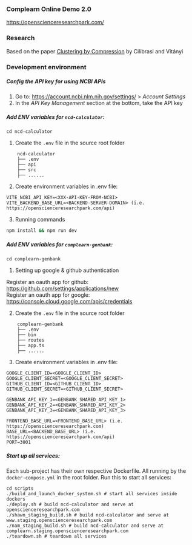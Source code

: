 ### Complearn Online Demo 2.0
https://openscienceresearchpark.com/

### Research

Based on the paper [Clustering by Compression](https://homepages.cwi.nl/~paulv/papers/cluster.pdf) by Cilibrasi and Vitányi

### Development environment
##### Config the API key for using NCBI APIs
1. Go to: https://account.ncbi.nlm.nih.gov/settings/ > *Account Settings*
2. In the *API Key Management* section at the bottom, take the API key
##### Add ENV variables for `ncd-calculator`:
```
cd ncd-calculator
```
1. Create the `.env` file in the source root folder
```
    ncd-calculator
    ├── .env
    ├── api
    ├── src             
    ├── ......
```
2. Create environment variables in .env file:
```
VITE_NCBI_API_KEY=<XXX-API-KEY-FROM-NCBI>
VITE_BACKEND_BASE_URL=<BACKEND-SERVER-DOMAIN> (i.e. https://openscienceresearchpark.com/api)
```
3. Running commands
```bash
npm install && npm run dev
```

##### Add ENV variables for `complearn-genbank`:
```
cd complearn-genbank
```
1. Setting up google & github authentication

Register an oauth app for github: https://github.com/settings/applications/new  
Register an oauth app for google: https://console.cloud.google.com/apis/credentials

2. Create the `.env` file in the source root folder
```
    complearn-genbank
    ├── .env
    ├── bin
    ├── routes            
    ├── app.ts   
    ├── ......
```
3. Create environment variables in .env file:
```
GOOGLE_CLIENT_ID=<GOOGLE_CLIENT_ID>
GOOGLE_CLIENT_SECRET=<GOOGLE_CLIENT_SECRET>
GITHUB_CLIENT_ID=<GITHUB_CLIENT_ID>
GITHUB_CLIENT_SECRET=<GITHUB_CLIENT_SECRET>

GENBANK_API_KEY_1=<GENBANK_SHARED_API_KEY_1>
GENBANK_API_KEY_2=<GENBANK_SHARED_API_KEY_2>
GENBANK_API_KEY_3=<GENBANK_SHARED_API_KEY_3>

FRONTEND_BASE_URL=<FRONTEND_BASE_URL> (i.e. https://openscienceresearchpark.com)
BASE_URL=<BACKEND_BASE_URL> (i.e. https://openscienceresearchpark.com/api)
PORT=3001
```

##### Start up all services:
Each sub-project has their own respective Dockerfile. All running by the `docker-compose.yml` in the root folder. Run this to start all services:
```
cd scripts
./build_and_launch_docker_system.sh # start all services inside dockers
./deploy.sh # build ncd-calculator and serve at openscienceresearchpark.com
./shawn_staging_build.sh # build ncd-calculator and serve at www.staging.openscienceresearchpark.com
./nam_staging_build.sh # build ncd-calculator and serve at complearn.staging.openscienceresearchpark.com
./teardown.sh # teardown all services
```
